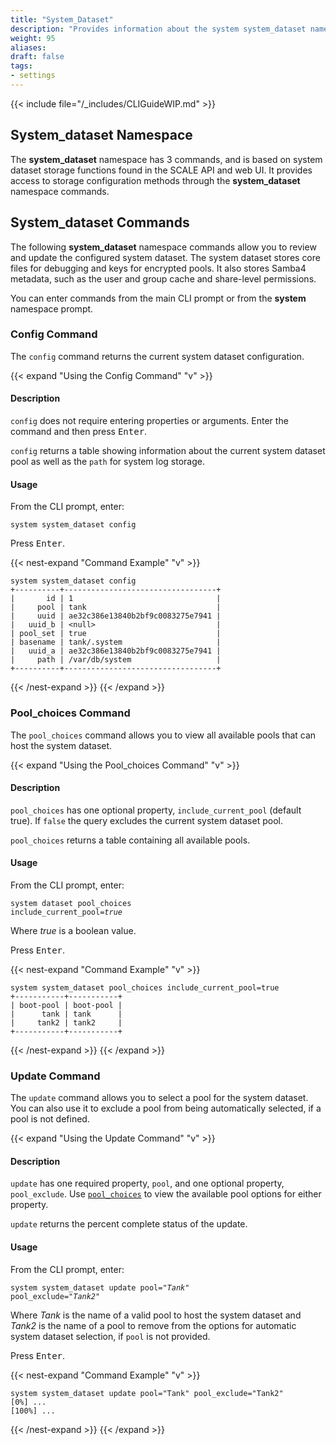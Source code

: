```yaml
---
title: "System_Dataset"
description: "Provides information about the system system_dataset namespace in the TrueNAS CLI. Includes command syntax and common commands."
weight: 95
aliases:
draft: false
tags:
- settings
---
```




{{< include file="/_includes/CLIGuideWIP.md" >}}

## System_dataset Namespace

The **system_dataset** namespace has 3 commands, and is based on system dataset storage functions found in the SCALE API and web UI.
It provides access to storage configuration methods through the **system_dataset** namespace commands.

## System_dataset Commands
The following **system_dataset** namespace commands allow you to review and update the configured system dataset.
The system dataset stores core files for debugging and keys for encrypted pools.
It also stores Samba4 metadata, such as the user and group cache and share-level permissions.

You can enter commands from the main CLI prompt or from the **system** namespace prompt.

### Config Command

The `config` command returns the current system dataset configuration.

{{< expand "Using the Config Command" "v" >}}

#### Description

`config` does not require entering properties or arguments.
Enter the command and then press <kbd>Enter</kbd>.

`config` returns a table showing information about the current system dataset pool as well as the `path` for system log storage.

#### Usage

From the CLI prompt, enter:

<code>system system_dataset config</code>

Press <kbd>Enter</kbd>.

{{< nest-expand "Command Example" "v" >}}
```
system system_dataset config
+----------+----------------------------------+
|       id | 1                                |
|     pool | tank                             |
|     uuid | ae32c386e13840b2bf9c0083275e7941 |
|   uuid_b | <null>                           |
| pool_set | true                             |
| basename | tank/.system                     |
|   uuid_a | ae32c386e13840b2bf9c0083275e7941 |
|     path | /var/db/system                   |
+----------+----------------------------------+
```
{{< /nest-expand >}}
{{< /expand >}}

### Pool_choices Command

The `pool_choices` command allows you to view all available pools that can host the system dataset.

{{< expand "Using the Pool_choices Command" "v" >}}

#### Description

`pool_choices` has one optional property, `include_current_pool` (default true). If `false` the query excludes the current system dataset pool.

`pool_choices` returns a table containing all available pools.

#### Usage

From the CLI prompt, enter:

<code>system dataset pool_choices include_current_pool=<em>true</em></code>

Where *true* is a boolean value.

Press <kbd>Enter</kbd>.

{{< nest-expand "Command Example" "v" >}}
```
system system_dataset pool_choices include_current_pool=true
+-----------+-----------+
| boot-pool | boot-pool |
|      tank | tank      |
|     tank2 | tank2     |
+-----------+-----------+
```
{{< /nest-expand >}}
{{< /expand >}}

### Update Command

The `update` command allows you to select a pool for the system dataset.
You can also use it to exclude a pool from being automatically selected, if a pool is not defined.

{{< expand "Using the Update Command" "v" >}}

#### Description

`update` has one required property, `pool`, and one optional property, `pool_exclude`.
Use [`pool_choices`](#pool_choices-command) to view the available pool options for either property.

`update` returns the percent complete status of the update.

#### Usage

From the CLI prompt, enter:

<code>system system_dataset update pool="<em>Tank</em>" pool_exclude="<em>Tank2</em>"</code>

Where *Tank* is the name of a valid pool to host the system dataset and *Tank2* is the name of a pool to remove from the options for automatic system dataset selection, if `pool` is not provided.

Press <kbd>Enter</kbd>.

{{< nest-expand "Command Example" "v" >}}
```
system system_dataset update pool="Tank" pool_exclude="Tank2"
[0%] ...
[100%] ...

```
{{< /nest-expand >}}
{{< /expand >}}
